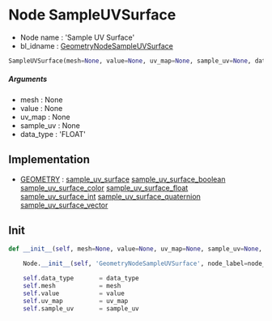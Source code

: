 # Node SampleUVSurface

- Node name : 'Sample UV Surface'
- bl_idname : [GeometryNodeSampleUVSurface](https://docs.blender.org/api/current/bpy.types.GeometryNodeSampleUVSurface.html)


``` python
SampleUVSurface(mesh=None, value=None, uv_map=None, sample_uv=None, data_type='FLOAT', node_label=None, node_color=None, **kwargs)
```
##### Arguments

- mesh : None
- value : None
- uv_map : None
- sample_uv : None
- data_type : 'FLOAT'

## Implementation

- [GEOMETRY](/docs/GeoNodes/socket_GEOMETRY.md) : [sample_uv_surface](/docs/GeoNodes/socket_GEOMETRY.md#sample_uv_surface) [sample_uv_surface_boolean](/docs/GeoNodes/socket_GEOMETRY.md#sample_uv_surface_boolean) [sample_uv_surface_color](/docs/GeoNodes/socket_GEOMETRY.md#sample_uv_surface_color) [sample_uv_surface_float](/docs/GeoNodes/socket_GEOMETRY.md#sample_uv_surface_float) [sample_uv_surface_int](/docs/GeoNodes/socket_GEOMETRY.md#sample_uv_surface_int) [sample_uv_surface_quaternion](/docs/GeoNodes/socket_GEOMETRY.md#sample_uv_surface_quaternion) [sample_uv_surface_vector](/docs/GeoNodes/socket_GEOMETRY.md#sample_uv_surface_vector)

## Init

``` python
def __init__(self, mesh=None, value=None, uv_map=None, sample_uv=None, data_type='FLOAT', node_label=None, node_color=None, **kwargs):

    Node.__init__(self, 'GeometryNodeSampleUVSurface', node_label=node_label, node_color=node_color, **kwargs)

    self.data_type       = data_type
    self.mesh            = mesh
    self.value           = value
    self.uv_map          = uv_map
    self.sample_uv       = sample_uv
```
